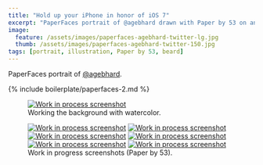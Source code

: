 ```yaml
---
title: "Hold up your iPhone in honor of iOS 7"
excerpt: "PaperFaces portrait of @agebhard drawn with Paper by 53 on an iPad."
image: 
  feature: /assets/images/paperfaces-agebhard-twitter-lg.jpg
  thumb: /assets/images/paperfaces-agebhard-twitter-150.jpg
tags: [portrait, illustration, Paper by 53, beard]
---
```


PaperFaces portrait of <a href="http://twitter.com/agebhard">@agebhard</a>.

{% include boilerplate/paperfaces-2.md %}

<figure>
  <a href="{{ site.url }}/assets/images/paperfaces-agebhard-process-1-lg.jpg"><img src="{{ site.url }}/assets/images/paperfaces-agebhard-process-1-750.jpg" alt="Work in process screenshot"></a>
  <figcaption>Working the background with watercolor.</figcaption>
</figure>

<figure class="half">
  <a href="{{ site.url }}/assets/images/paperfaces-agebhard-process-2-lg.jpg"><img src="{{ site.url }}/assets/images/paperfaces-agebhard-process-2-600.jpg" alt="Work in process screenshot"></a>
  <a href="{{ site.url }}/assets/images/paperfaces-agebhard-process-3-lg.jpg"><img src="{{ site.url }}/assets/images/paperfaces-agebhard-process-3-600.jpg" alt="Work in process screenshot"></a>
  <a href="{{ site.url }}/assets/images/paperfaces-agebhard-process-4-lg.jpg"><img src="{{ site.url }}/assets/images/paperfaces-agebhard-process-4-600.jpg" alt="Work in process screenshot"></a>
  <a href="{{ site.url }}/assets/images/paperfaces-agebhard-process-5-lg.jpg"><img src="{{ site.url }}/assets/images/paperfaces-agebhard-process-5-600.jpg" alt="Work in process screenshot"></a>
  <a href="{{ site.url }}/assets/images/paperfaces-agebhard-process-6-lg.jpg"><img src="{{ site.url }}/assets/images/paperfaces-agebhard-process-6-600.jpg" alt="Work in process screenshot"></a>
  <a href="{{ site.url }}/assets/images/paperfaces-agebhard-process-7-lg.jpg"><img src="{{ site.url }}/assets/images/paperfaces-agebhard-process-7-600.jpg" alt="Work in process screenshot"></a>
  <figcaption>Work in progress screenshots (Paper by 53).</figcaption>
</figure>
